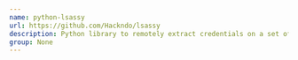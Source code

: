 ```yaml
---
name: python-lsassy
url: https://github.com/Hackndo/lsassy
description: Python library to remotely extract credentials on a set of hosts.
group: None
---
```


